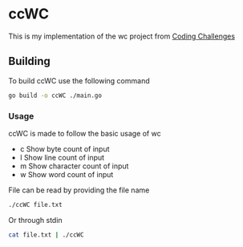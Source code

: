 # ccWC

This is my implementation of the wc project from [Coding Challenges](https://codingchallenges.fyi/challenges/challenge-wc)

## Building

To build ccWC use the following command

```bash
go build -o ccWC ./main.go
```

### Usage

ccWC is made to follow the basic usage of wc
  - c    Show byte count of input
  - l    Show line count of input
  - m    Show character count of input
  - w    Show word count of input

File can be read by providing the file name

```bash
./ccWC file.txt
```

Or through stdin

```bash
cat file.txt | ./ccWC
```
